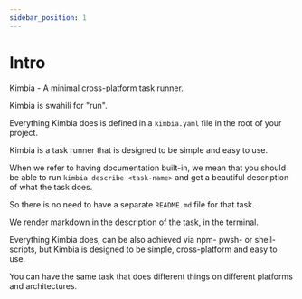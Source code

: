 ```yaml
---
sidebar_position: 1
---
```


# Intro

Kimbia - A minimal cross-platform task runner.

Kimbia is swahili for "run".

Everything Kimbia does is defined in a `kimbia.yaml` file in the root of your project.

Kimbia is a task runner that is designed to be simple and easy to use.

When we refer to having documentation built-in,
we mean that you should be able to run `kimbia describe <task-name>` and
get a beautiful description of what the task does.

So there is no need to have a separate `README.md` file for that task.

We render markdown in the description of the task, in the terminal.

Everything Kimbia does, can be also achieved via npm- pwsh- or shell-scripts,
but Kimbia is designed to be simple, cross-platform and easy to use.

You can have the same task that does different things on different platforms and architectures.
